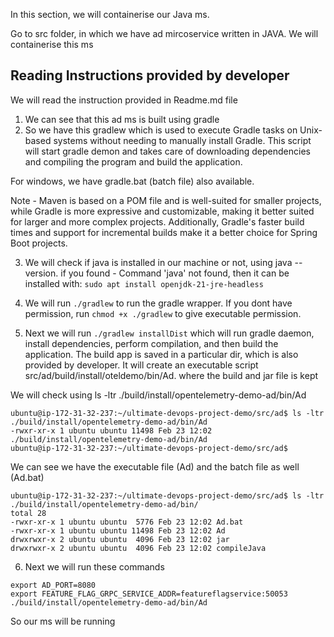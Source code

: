 
In this section, we will containerise our Java ms. 

Go to src folder, in which we have ad mircoservice written in JAVA. We will containerise this ms

## Reading Instructions provided by developer

We will read the instruction provided in Readme.md file 

1. We can see that this ad ms is built using gradle
2. So we have this gradlew which  is used to execute Gradle tasks on Unix-based systems without needing to manually install Gradle. This script will start gradle demon and takes care of downloading dependencies and compiling the program and build the application.

For windows, we have gradle.bat (batch file) also available.

Note - Maven is based on a POM file and is well-suited for smaller projects, while Gradle is more expressive and customizable, making it better suited for larger and more complex projects. Additionally, Gradle's faster build times and support for incremental builds make it a better choice for Spring Boot projects.

3. We will check if java is installed in our machine or not, using java --version. if you found - Command 'java' not found, then it can be installed with: `sudo apt install openjdk-21-jre-headless`

4. We will run `./gradlew` to run the gradle wrapper. If you dont have permission, run `chmod +x ./gradlew` to give executable permission.

5. Next we will run `./gradlew installDist` which will run gradle daemon, install dependencies, perform compilation, and then build the application. The build app is saved in a particular dir, which is also provided by developer. It will create an executable script src/ad/build/install/oteldemo/bin/Ad. where the build and jar file is kept

We will check using ls -ltr ./build/install/opentelemetry-demo-ad/bin/Ad

```
ubuntu@ip-172-31-32-237:~/ultimate-devops-project-demo/src/ad$ ls -ltr ./build/install/opentelemetry-demo-ad/bin/Ad
-rwxr-xr-x 1 ubuntu ubuntu 11498 Feb 23 12:02 ./build/install/opentelemetry-demo-ad/bin/Ad
ubuntu@ip-172-31-32-237:~/ultimate-devops-project-demo/src/ad$ 

```

We can see we have the executable file (Ad) and the batch file as well (Ad.bat)

```
ubuntu@ip-172-31-32-237:~/ultimate-devops-project-demo/src/ad$ ls -ltr ./build/install/opentelemetry-demo-ad/bin/
total 28
-rwxr-xr-x 1 ubuntu ubuntu  5776 Feb 23 12:02 Ad.bat
-rwxr-xr-x 1 ubuntu ubuntu 11498 Feb 23 12:02 Ad
drwxrwxr-x 2 ubuntu ubuntu  4096 Feb 23 12:02 jar
drwxrwxr-x 2 ubuntu ubuntu  4096 Feb 23 12:02 compileJava

```

6. Next we will run these commands

```
export AD_PORT=8080
export FEATURE_FLAG_GRPC_SERVICE_ADDR=featureflagservice:50053
./build/install/opentelemetry-demo-ad/bin/Ad
```

So our ms will be running